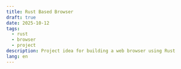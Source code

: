 ```yaml
---
title: Rust Based Browser
draft: true
date: 2025-10-12
tags:
  - rust
  - browser
  - project
description: Project idea for building a web browser using Rust
lang: en
---
```



